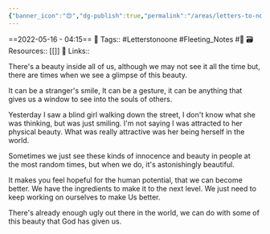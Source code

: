 ```yaml
---
{"banner_icon":"😍","dg-publish":true,"permalink":"/areas/letters-to-no-one/the-beauty-inside/","dgPassFrontmatter":true,"noteIcon":"3","created":"2023-11-14T21:08:40.017+05:30","updated":"2023-12-16T04:33:31.417+05:30"}
---
```


==2022-05-16 - 04:15==
🧶 Tags:: #Letterstonoone #Fleeting_Notes #🌱 
🗃 Resources:: [[]]
🔗 Links::

There's a beauty inside all of us, although we may not see it all the time but, there are times when we see a glimpse of this beauty.

It can be a stranger's smile, It can be a gesture, it can be anything that gives us a window to see into the souls of others.

Yesterday I saw a blind girl walking down the street, I don't know what she was thinking, but was just smiling. I'm not saying I was attracted to her physical beauty. What was really attractive was her being herself in the world.

Sometimes we just see these kinds of innocence and beauty in people at the most random times, but when we do, it's astonishingly beautiful.

It makes you feel hopeful for the human potential, that we can become better. We have the ingredients to make it to the next level. We just need to keep working on ourselves to make Us better.

There's already enough ugly out there in the world, we can do with some of this beauty that God has given us.